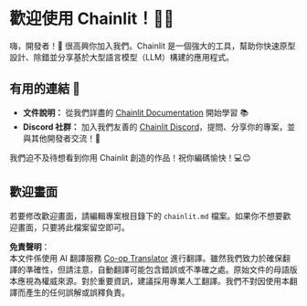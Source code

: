 <!--
CO_OP_TRANSLATOR_METADATA:
{
  "original_hash": "c49526c7abc56b0b5f1e835c1739f18e",
  "translation_date": "2025-07-12T13:52:56+00:00",
  "source_file": "11-mcp/code_samples/github-mcp/chainlit.md",
  "language_code": "tw"
}
-->
# 歡迎使用 Chainlit！🚀🤖

嗨，開發者！👋 很高興你加入我們。Chainlit 是一個強大的工具，幫助你快速原型設計、除錯並分享基於大型語言模型（LLM）構建的應用程式。

## 有用的連結 🔗

- **文件說明：** 從我們詳盡的 [Chainlit Documentation](https://docs.chainlit.io) 開始學習 📚  
- **Discord 社群：** 加入我們友善的 [Chainlit Discord](https://discord.gg/k73SQ3FyUh)，提問、分享你的專案，並與其他開發者交流！💬

我們迫不及待想看到你用 Chainlit 創造的作品！祝你編碼愉快！💻😊

## 歡迎畫面

若要修改歡迎畫面，請編輯專案根目錄下的 `chainlit.md` 檔案。如果你不想要歡迎畫面，只要將此檔案留空即可。

**免責聲明**：  
本文件係使用 AI 翻譯服務 [Co-op Translator](https://github.com/Azure/co-op-translator) 進行翻譯。雖然我們致力於確保翻譯的準確性，但請注意，自動翻譯可能包含錯誤或不準確之處。原始文件的母語版本應視為權威來源。對於重要資訊，建議採用專業人工翻譯。我們不對因使用本翻譯而產生的任何誤解或誤釋負責。